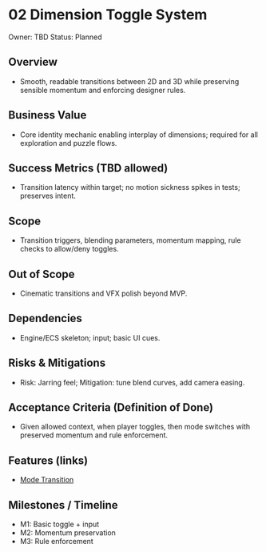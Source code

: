 # 02 Dimension Toggle System

Owner: TBD
Status: Planned

## Overview
- Smooth, readable transitions between 2D and 3D while preserving sensible momentum and enforcing designer rules.

## Business Value
- Core identity mechanic enabling interplay of dimensions; required for all exploration and puzzle flows.

## Success Metrics (TBD allowed)
- Transition latency within target; no motion sickness spikes in tests; preserves intent.

## Scope
- Transition triggers, blending parameters, momentum mapping, rule checks to allow/deny toggles.

## Out of Scope
- Cinematic transitions and VFX polish beyond MVP.

## Dependencies
- Engine/ECS skeleton; input; basic UI cues.

## Risks & Mitigations
- Risk: Jarring feel; Mitigation: tune blend curves, add camera easing.

## Acceptance Criteria (Definition of Done)
- Given allowed context, when player toggles, then mode switches with preserved momentum and rule enforcement.

## Features (links)
- [Mode Transition](./features/mode-transition/feature.md)

## Milestones / Timeline
- M1: Basic toggle + input
- M2: Momentum preservation
- M3: Rule enforcement
